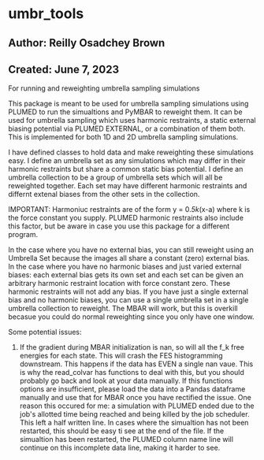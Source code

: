 # umbr_tools
## Author: Reilly Osadchey Brown
## Created: June 7, 2023
For running and reweighting umbrella sampling simulations

This package is meant to be used for umbrella sampling simulations using PLUMED to run the simualtions and PyMBAR to reweight them. It can be used for umbrella sampling which uses harmonic restraints, a static external biasing potential via PLUMED EXTERNAL, or a combination of them both. This is implemented for both 1D and 2D umbrella sampling simulations. 

I have defined classes to hold data and make reweighting these simulations easy. I define an umbrella set as any simulations which may differ in their harmonic restraints but share a common static bias potential. I define an umbrella collection to be a group of umbrella sets which will all be reweighted together. Each set may have different harmonic restraints and differnt extenal biases from the other sets in the collection.

IMPORTANT: Harmoniuc restraints are of the form y = 0.*5k*(x-a) where k is the force constant you supply. PLUMED harmonic restraints also include this factor, but be aware in case you use this package for a different program.

In the case where you have no external bias, you can still reweight using an Umbrella Set because the images all share a constant (zero) external bias.
In the case where you have no harmonic biases and just varied external biases: each external bias gets its own set and each set can be given an arbitrary harmonic restraint location with force constant zero. These harmonic restraints will not add any bias.
If you have just a single external bias and no harmonic biases, you can use a single umbrella set in a single umbrella collection to reweight. The MBAR will work, but this is overkill becasue you could do normal reweighting since you only have one window. 

Some potential issues:
1. If the gradient during MBAR initialization is nan, so will all the f_k free energies for each state. This will crash the FES histogramming downstream. This happens if the data has EVEN a single nan vaue. This is why the read_colvar has functions to deal with this, but you should probably go back and look at your data manually. If this functions options are insufficient, please load the data into a Pandas dataframe manually and use that for MBAR once you have rectified the issue. One reason this occured for me: a simulation with PLUMED ended due to the job's allotted time being reached and being killed by the job scheduler. This left a half written line. In cases where the simualtion has not been restarted, this should be easy ti see at the end of the file. If the simualtion has been restarted, the PLUMED column name line will continue on this incomplete data line, making it harder to see.
